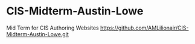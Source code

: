 # CIS-Midterm-Austin-Lowe
Mid Term for CIS Authoring Websites
https://github.com/AMLilionair/CIS-Midterm-Austin-Lowe.git
